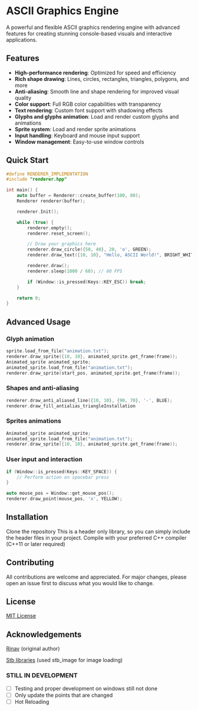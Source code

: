 # ASCII Graphics Engine

A powerful and flexible ASCII graphics rendering engine with advanced features for creating stunning console-based visuals and interactive applications.

## Features

- **High-performance rendering**: Optimized for speed and efficiency
- **Rich shape drawing**: Lines, circles, rectangles, triangles, polygons, and more
- **Anti-aliasing**: Smooth line and shape rendering for improved visual quality
- **Color support**: Full RGB color capabilities with transparency
- **Text rendering**: Custom font support with shadowing effects
- **Glyphs and glyphs animation**: Load and render custom glyphs and animations
- **Sprite system**: Load and render sprite animations
- **Input handling**: Keyboard and mouse input support
- **Window management**: Easy-to-use window controls

## Quick Start

```cpp
#define RENDERER_IMPLEMENTATION
#include "renderer.hpp"

int main() {
    auto buffer = Renderer::create_buffer(100, 80);
    Renderer renderer(buffer);

    renderer.Init();

    while (true) {
        renderer.empty();
        renderer.reset_screen();

        // Draw your graphics here
        renderer.draw_circle({50, 40}, 20, 'o', GREEN);
        renderer.draw_text({10, 10}, "Hello, ASCII World!", BRIGHT_WHITE);

        renderer.draw();
        renderer.sleep(1000 / 60); // 60 FPS

        if (Window::is_pressed(Keys::KEY_ESC)) break;
    }

    return 0;
}
```

## Advanced Usage

### Glyph animation

```cpp
sprite.load_from_file("animation.txt");
renderer.draw_sprite({10, 10}, animated_sprite.get_frame(frame));
Animated_sprite animated_sprite;
animated_sprite.load_from_file("animation.txt");
renderer.draw_sprite(start_pos, animated_sprite.get_frame(frame));
```

### Shapes and anti-aliasing

```cpp
renderer.draw_anti_aliased_line({10, 10}, {90, 70}, '-', BLUE);
renderer.draw_fill_antialias_triangleInstallation
```

### Sprites animations

```cpp
Animated_sprite animated_sprite;
animated_sprite.load_from_file("animation.txt");
renderer.draw_sprite({10, 10}, animated_sprite.get_frame(frame));
```

### User input and interaction

```cpp
if (Window::is_pressed(Keys::KEY_SPACE)) {
    // Perform action on spacebar press
}

auto mouse_pos = Window::get_mouse_pos();
renderer.draw_point(mouse_pos, 'x', YELLOW);
```

## Installation

Clone the repository
This is a header only library, so you can simply include the header files in your project.
Compile with your preferred C++ compiler (C++11 or later required)

## Contributing

All contributions are welcome and appreciated. For major changes, please open an issue first to discuss what you would like to change.

## License

[MIT License](https://choosealicense.com/licenses/mit/)

## Acknowledgements

[Rinav](https://github.com/Rrrinav) (original author)

[Stb libraries](https://github.com/nothings/stb) (used stb_image for image loading)

### STILL IN DEVELOPMENT

- [ ] Testing and proper development on windows still not done
- [ ] Only update the points that are changed
- [ ] Hot Reloading
